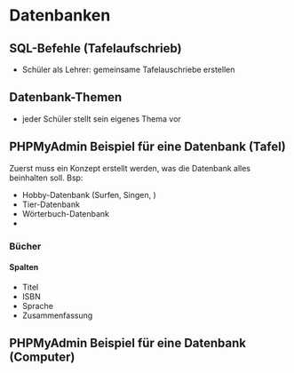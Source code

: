 # Datenbanken

## SQL-Befehle (Tafelaufschrieb)
* Schüler als Lehrer: gemeinsame Tafelauschriebe erstellen

## Datenbank-Themen 
* jeder Schüler stellt sein eigenes Thema vor

## PHPMyAdmin Beispiel für eine Datenbank (Tafel)
Zuerst muss ein Konzept erstellt werden, was die Datenbank alles beinhalten soll.
Bsp: 
* Hobby-Datenbank (Surfen, Singen, )
* Tier-Datenbank
* Wörterbuch-Datenbank
* 
### Bücher
#### Spalten
* Titel
* ISBN
* Sprache 
* Zusammenfassung

## PHPMyAdmin Beispiel für eine Datenbank (Computer)

